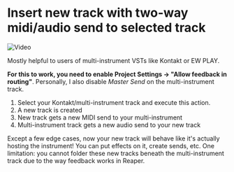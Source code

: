 # Insert new track with two-way midi/audio send to selected track

![Video](https://i.imgur.com/yblMNqN.gif)

Mostly helpful to users of multi-instrument VSTs like Kontakt or EW PLAY.

**For this to work, you need to enable  Project Settings -> "Allow feedback in routing"**. Personally, I also disable *Master Send* on the multi-instrument track.

1. Select your Kontakt/multi-instrument track and execute this action. 
2. A new track is created
3. New track gets a new MIDI send to your multi-instrument
4. Multi-instrument track gets a new audio send to your new track

Except a few edge cases, now your new track will behave like it's actually hosting the instrument! You can put effects on it, create sends, etc. One limitation: you cannot folder these new tracks beneath the multi-instrument track due to the way feedback works in Reaper.

